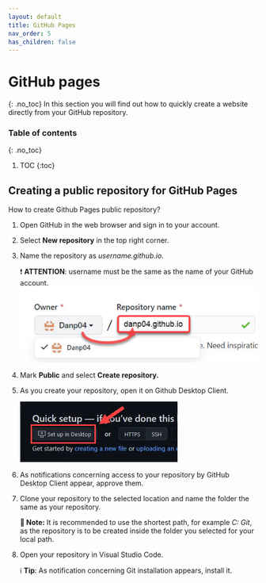 ```yaml
---
layout: default
title: GitHub Pages
nav_order: 5
has_children: false
---
```


# GitHub pages
{: .no_toc}
In this section you will find out how to quickly create a website directly from your GitHub repository.

### Table of contents
{: .no_toc}

1. TOC
{:toc}

## Creating a public repository for GitHub Pages

How to create Github Pages public repository?
1. Open GitHub in the web browser and sign in to your account.
2. Select **New repository** in the top right corner.
3. Name the repository as *username.github.io*.  

   ❗ **ATTENTION**: username must be the same as the name of your GitHub account.
   ![New_repo](/assets/images/screen_1.jpg)
4. Mark **Public** and select **Create repository.**
5. As you create your repository, open it on Github Desktop Client.

   ![GDC](../assets/images/screen_2.jpg)
6. As notifications concerning access to your repository by GitHub Desktop Client appear, approve them.
7. Clone your repository to the selected location and name the folder the same as your repository.

   **📝 Note:** It is recommended to use the shortest path, for example *C: Git*, as the repository is to be created inside the folder you selected for your local path.
8. Open your repository in Visual Studio Code.

   ℹ️ **Tip**: As notification concerning Git installation appears, install it. 






